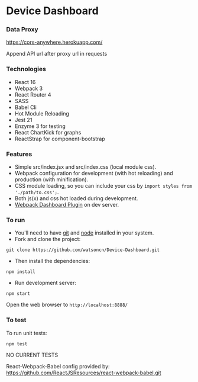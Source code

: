 # Device Dashboard

### Data Proxy

https://cors-anywhere.herokuapp.com/

Append API url after proxy url in requests

### Technologies

* React 16
* Webpack 3
* React Router 4
* SASS
* Babel Cli
* Hot Module Reloading
* Jest 21
* Enzyme 3 for testing
* React ChartKick for graphs
* ReactStrap for component-bootstrap

### Features

* Simple src/index.jsx and src/index.css (local module css).
* Webpack configuration for development (with hot reloading) and production (with minification).
* CSS module loading, so you can include your css by `import styles from './path/to.css';`.
* Both js(x) and css hot loaded during development.
* [Webpack Dashboard Plugin](https://github.com/FormidableLabs/webpack-dashboard) on dev server.

### To run

* You'll need to have [git](https://git-scm.com/) and [node](https://nodejs.org/en/) installed in your system.
* Fork and clone the project:

```
git clone https://github.com/watsoncn/Device-Dashboard.git
```

* Then install the dependencies:

```
npm install
```

* Run development server:

```
npm start
```

Open the web browser to `http://localhost:8888/`

### To test

To run unit tests:

```
npm test
```

NO CURRENT TESTS

React-Webpack-Babel config provided by: https://github.com/ReactJSResources/react-webpack-babel.git
